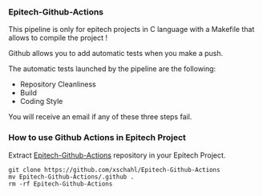 ### Epitech-Github-Actions

This pipeline is only for epitech projects in C language with a Makefile that allows to compile the project !

Github allows you to add automatic tests when you make a push.

The automatic tests launched by the pipeline are the following:
- Repository Cleanliness
- Build
- Coding Style

You will receive an email if any of these three steps fail.

### How to use Github Actions in Epitech Project

Extract [Epitech-Github-Actions](https://github.com/xschahl/Epitech-Github-Actions) repository in your Epitech Project.
```
git clone https://github.com/xschahl/Epitech-Github-Actions
mv Epitech-Github-Actions/.github .
rm -rf Epitech-Github-Actions
```
